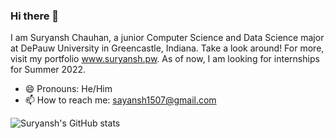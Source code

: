 ### Hi there 👋

<!--
**suryanshchauhan/suryanshchauhan** is a ✨ _special_ ✨ repository because its `README.md` (this file) appears on your GitHub profile.

Here are some ideas to get you started:

- 🔭 I’m currently working on ...
- 🌱 I’m currently learning ...
- 👯 I’m looking to collaborate on ...
- 🤔 I’m looking for help with ...
- 💬 Ask me about ...
- 📫 How to reach me: ...
- 😄 Pronouns: ...
- ⚡ Fun fact: ...
-->

I am Suryansh Chauhan, a junior Computer Science and Data Science major at DePauw University in Greencastle, Indiana. Take a look around! For more, visit my portfolio www.suryansh.pw. As of now, I am looking for internships for Summer 2022.

- 😄 Pronouns: He/Him
- 📫 How to reach me: sayansh1507@gmail.com 

![Suryansh's GitHub stats](https://github-readme-stats.vercel.app/api?username=suryanshchauhan&theme=dark&show_icons=true)
